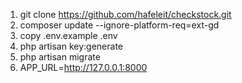 1. git clone https://github.com/hafeleit/checkstock.git
2. composer update --ignore-platform-req=ext-gd
3. copy .env.example .env
4. php artisan key:generate
5. php artisan migrate
6. APP_URL=http://127.0.0.1:8000
